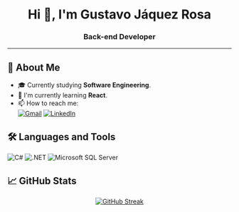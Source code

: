 <h1 align="center">Hi 👋, I'm Gustavo Jáquez Rosa</h1>
<h3 align="center">Back-end Developer</h3>

---

## 🚀 About Me

- 🎓 Currently studying **Software Engineering**.
- 🧠 I'm currently learning **React**.
- 📫 How to reach me:  
  [![Gmail](https://img.shields.io/badge/gmail-D14836?style=for-the-badge&logo=gmail&logoColor=white)](mailto:gustavojaquezr23@gmail.com)
  [![LinkedIn](https://img.shields.io/badge/linkedin-%230077B5.svg?style=for-the-badge&logo=linkedin&logoColor=white)](https://www.linkedin.com/in/gustavo-j%C3%A1quez-rosa-a76aa0341/)


## 🛠️ Languages and Tools

<div align="left">

![C#](https://img.shields.io/badge/c%23-%23239120.svg?style=for-the-badge&logo=csharp&logoColor=white)
![.NET](https://img.shields.io/badge/.NET-5C2D91?style=for-the-badge&logo=.net&logoColor=white)
![Microsoft SQL Server](https://img.shields.io/badge/Microsoft%20SQL%20Server-CC2927?style=for-the-badge&logo=microsoft%20sql%20server&logoColor=white)

</div>


## 📈 GitHub Stats

<div align="center">

[![GitHub Streak](https://streak-stats.demolab.com?user=Jaqz23&theme=radical&border_radius=10)](https://git.io/streak-stats)

</div>
